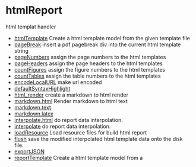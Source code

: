﻿# htmlReport

html templat handler

+ [htmlTemplate](htmlReport/htmlTemplate.1) Create a html template model from the given template file
+ [pageBreak](htmlReport/pageBreak.1) insert a pdf pagebreak div into the current html template string
+ [pageNumbers](htmlReport/pageNumbers.1) assign the page numbers to the html templates
+ [pageHeaders](htmlReport/pageHeaders.1) assign the page headers to the html templates
+ [countFigures](htmlReport/countFigures.1) assign the figure numbers to the html templates
+ [countTables](htmlReport/countTables.1) assign the table numbers to the html templates
+ [encodeLocalURL](htmlReport/encodeLocalURL.1) make url encoded
+ [defaultSyntaxHighlight](htmlReport/defaultSyntaxHighlight.1) 
+ [html_render](htmlReport/html_render.1) create a markdown to html render
+ [markdown.html](htmlReport/markdown.html.1) Render markdown to html text
+ [markdown.text](htmlReport/markdown.text.1) 
+ [markdown.latex](htmlReport/markdown.latex.1) 
+ [interpolate.html](htmlReport/interpolate.html.1) do report data interpolation.
+ [interpolate](htmlReport/interpolate.1) do report data interpolation.
+ [loadResource](htmlReport/loadResource.1) Load resource files for build html report
+ [flush](htmlReport/flush.1) save the modified interpolated html template data onto the disk file.
+ [exportJSON](htmlReport/exportJSON.1) 
+ [reportTemplate](htmlReport/reportTemplate.1) Create a html template model from a 
